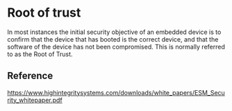 # Root of trust


In most instances the initial security objective of an embedded device is to confirm that the device that has booted is the
correct device, and that the software of the device has not been compromised. This is normally referred to as the Root of
Trust.

## Reference
https://www.highintegritysystems.com/downloads/white_papers/ESM_Security_whitepaper.pdf